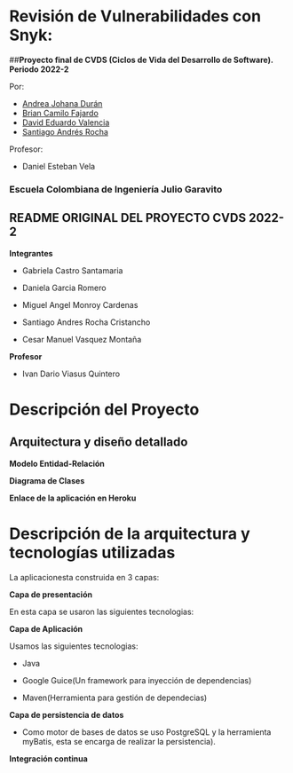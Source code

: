 # Revisión de Vulnerabilidades con Snyk: 
##**Proyecto final de CVDS (Ciclos de Vida del Desarrollo de Software). Periodo 2022-2**

Por:
* [Andrea Johana Durán](https://github.com/andreaduranvivas)
* [Brian Camilo Fajardo](https://github.com/briancfajardo)
* [David Eduardo Valencia](https://github.com/DavidVal6)
* [Santiago Andrés Rocha](https://github.com/SanRocks1220)

Profesor:
* Daniel Esteban Vela

### **Escuela Colombiana de Ingeniería Julio Garavito**



## README ORIGINAL DEL PROYECTO CVDS 2022-2
**Integrantes**

* Gabriela Castro Santamaria

* Daniela Garcia Romero

* Miguel Angel Monroy Cardenas

* Santiago Andres Rocha Cristancho 

* Cesar Manuel Vasquez Montaña


**Profesor**

* Ivan Dario Viasus Quintero

# **Descripción del Proyecto**

## **Arquitectura y diseño detallado**

**Modelo Entidad-Relación**


**Diagrama de Clases**


**Enlace de la aplicación en Heroku**



# Descripción de la arquitectura y tecnologías utilizadas

La aplicacionesta construida en 3 capas:

**Capa de presentación** 

En esta capa se usaron las siguientes tecnologias:

**Capa de Aplicación**

Usamos las siguientes tecnologias:

* Java

* Google Guice(Un framework para inyección de dependencias)

* Maven(Herramienta para gestión de dependecias)

**Capa  de persistencia de datos**

* Como motor de bases de datos se uso PostgreSQL y la herramienta myBatis, esta se encarga de realizar la persistencia).

**Integración continua** 


